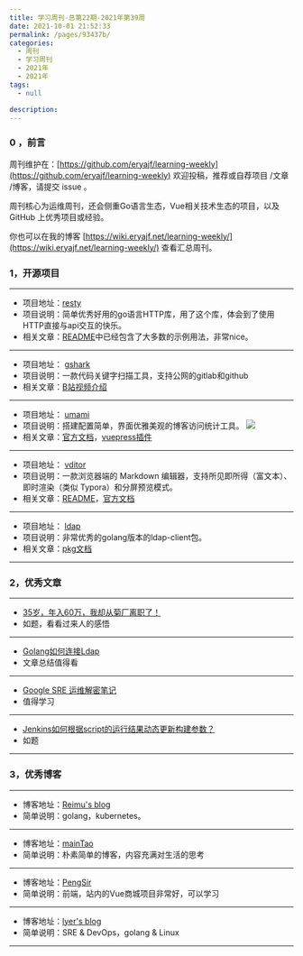 ```yaml
---
title: 学习周刊-总第22期-2021年第39周
date: 2021-10-01 21:52:33
permalink: /pages/93437b/
categories:
  - 周刊
  - 学习周刊
  - 2021年
  - 2021年
tags:
  - null

description:
---
```


### 0 ，前言

周刊维护在：[https://github.com/eryajf/learning-weekly](https://github.com/eryajf/learning-weekly)  欢迎投稿，推荐或自荐项目 /文章 /博客，请提交 issue 。

周刊核心为运维周刊，还会侧重Go语言生态，Vue相关技术生态的项目，以及 GitHub 上优秀项目或经验。

你也可以在我的博客 [https://wiki.eryajf.net/learning-weekly/](https://wiki.eryajf.net/learning-weekly/) 查看汇总周刊。

### **1，开源项目**

---

- 项目地址：[resty](https://github.com/go-resty/resty)
- 项目说明：简单优秀好用的go语言HTTP库，用了这个库，体会到了使用HTTP直接与api交互的快乐。
- 相关文章：[README](https://github.com/go-resty/resty/blob/master/README.md)中已经包含了大多数的示例用法，非常nice。

---

- 项目地址： [gshark](https://github.com/madneal/gshark)
- 项目说明：一款代码关键字扫描工具，支持公网的gitlab和github
- 相关文章：[B站视频介绍](https://www.bilibili.com/video/BV1Py4y1s7ap/)

---

- 项目地址：  [umami](https://github.com/mikecao/umami)
- 项目说明：搭建配置简单，界面优雅美观的博客访问统计工具。
 ![](http://t.eryajf.net/imgs/2021/09/88e84cec2868ab40.png)
- 相关文章：[官方文档](https://umami.is/)，[vuepress插件](https://github.com/spekulatius/vuepress-plugin-umami)

---

- 项目地址： [vditor](https://github.com/Vanessa219/vditor)
- 项目说明：一款浏览器端的 Markdown 编辑器，支持所见即所得（富文本）、即时渲染（类似 Typora）和分屏预览模式。
- 相关文章：[README](https://github.com/Vanessa219/vditor/blob/master/README.md)，[官方文档](https://b3log.org/vditor/)

---

- 项目地址： [ldap](https://github.com/go-ldap/ldap)
- 项目说明：非常优秀的golang版本的ldap-client包。
- 相关文章：[pkg文档](https://pkg.go.dev/github.com/go-ldap/ldap/v3)

---



###  2，优秀文章

---

-  [35岁，年入60万，我却从菊厂离职了！](https://mp.weixin.qq.com/s/SapAPsV-vvvB0JM2X6MQLQ)
- 如题，看看过来人的感悟

----

-  [Golang如何连接Ldap](https://www.php.cn/be/go/477118.html)
- 文章总结值得看

---

- [Google SRE 运维解密笔记](https://painso.com/posts/tech/2020/google-sre-how/)
- 值得学习

---

- [Jenkins如何根据script的运行结果动态更新构建参数？](https://devopsme.cn/qa/2428.html)
- 如题

---

### **3，优秀博客**

---

- 博客地址：[Reimu's blog](https://blog.k8s.li/)
- 简单说明：golang，kubernetes。

----

- 博客地址：[mainTao](https://maintao.com/)
- 简单说明：朴素简单的博客，内容充满对生活的思考

---

- 博客地址：[PengSir](https://www.bookbook.cc/)
- 简单说明：前端，站内的Vue商城项目非常好，可以学习

---

- 博客地址：[lyer's blog](https://biningo.github.io/)
- 简单说明：SRE & DevOps，golang & Linux

---
